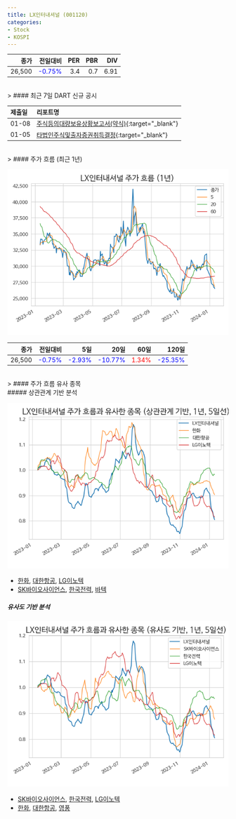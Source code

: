 ```yaml
---
title: LX인터내셔널 (001120)
categories:
- Stock
- KOSPI
---
```


|종가|전일대비|PER|PBR|DIV|
|---:|-------:|--:|--:|--:|
|26,500|<span style="color: blue">-0.75%</span>|3.4|0.7|6.91|

<!-- more -->

<br>
> #### 최근 7일 DART 신규 공시


|제출일|리포트명|
|:-----|:-------|
|01-08|[주식등의대량보유상황보고서(약식)](https://dart.fss.or.kr/dsaf001/main.do?rcpNo=20240108000321){:target="_blank"}|
|01-05|[타법인주식및출자증권취득결정](https://dart.fss.or.kr/dsaf001/main.do?rcpNo=20240105800228){:target="_blank"}|

<br>
> #### 주가 흐름 (최근 1년)

![001120](/assets/images/stock/001120.png)

|종가|전일대비|5일|20일|60일|120일|
|---:|-------:|--:|---:|---:|----:|
|26,500|<span style="color: blue">-0.75%</span>|<span style="color: blue">-2.93%</span>|<span style="color: blue">-10.77%</span>|<span style="color: red">1.34%</span>|<span style="color: blue">-25.35%</span>|

<br>
> #### 주가 흐름 유사 종목
<br>
##### 상관관계 기반 분석

![001120](/assets/images/stock/001120_corr.png)
- [한화](/000880/), [대한항공](/003490/), [LG이노텍](/011070/)
- [SK바이오사이언스](/302440/), [한국전력](/015760/), [바텍](/043150/)

##### 유사도 기반 분석

![001120](/assets/images/stock/001120_sim.png)
- [SK바이오사이언스](/302440/), [한국전력](/015760/), [LG이노텍](/011070/)
- [한화](/000880/), [대한항공](/003490/), [영풍](/000670/)